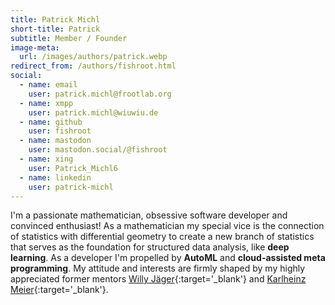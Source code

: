 ```yaml
---
title: Patrick Michl
short-title: Patrick
subtitle: Member / Founder
image-meta:
  url: /images/authors/patrick.webp
redirect_from: /authors/fishroot.html
social:
  - name: email
    user: patrick.michl@frootlab.org
  - name: xmpp
    user: patrick.michl@wiuwiu.de
  - name: github
    user: fishroot
  - name: mastodon
    user: mastodon.social/@fishroot
  - name: xing
    user: Patrick_Michl6
  - name: linkedin
    user: patrick-michl
---
```


I'm a passionate mathematician, obsessive software developer and convinced
enthusiast! As a mathematician my special vice is the connection of statistics
with differential geometry to create a new branch of statistics that serves as
the foundation for structured data analysis, like **deep learning**. As a
developer I'm propelled by **AutoML** and **cloud-assisted meta programming**.
My attitude and interests are firmly shaped by my highly appreciated former
mentors [Willy Jäger](https://de.wikipedia.org/wiki/Willi_J%C3%A4ger){:target='_blank'}
and [Karlheinz Meier](https://de.wikipedia.org/wiki/Karlheinz_Meier){:target='_blank'}.
